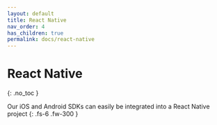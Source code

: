 ```yaml
---
layout: default
title: React Native
nav_order: 4
has_children: true
permalink: docs/react-native
---
```


# React Native
{: .no_toc }

Our iOS and Android SDKs can easily be integrated into a React Native project
{: .fs-6 .fw-300 }

